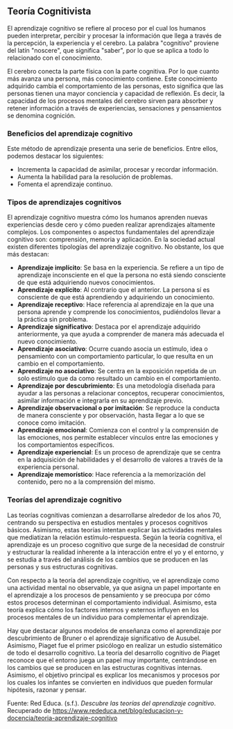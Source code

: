 ## Teoría Cognitivista

El aprendizaje cognitivo se refiere al proceso por el cual los humanos pueden interpretar, percibir y procesar la información que llega a través de la percepción, la experiencia y el cerebro. La palabra "cognitivo" proviene del latín "noscere", que significa "saber", por lo que se aplica a todo lo relacionado con el conocimiento.

El cerebro conecta la parte física con la parte cognitiva. Por lo que cuanto más avanza una persona, más conocimiento contiene. Este conocimiento adquirido cambia el comportamiento de las personas, esto significa que las personas tienen una mayor conciencia y capacidad de reflexión. Es decir, la capacidad de los procesos mentales del cerebro sirven para absorber y retener información a través de experiencias, sensaciones y pensamientos se denomina cognición.

### Beneficios del aprendizaje cognitivo

Este método de aprendizaje presenta una serie de beneficios. Entre ellos, podemos destacar los siguientes:

*   Incrementa la capacidad de asimilar, procesar y recordar información.
*   Aumenta la habilidad para la resolución de problemas.
*   Fomenta el aprendizaje continuo.

### Tipos de aprendizajes cognitivos

El aprendizaje cognitivo muestra cómo los humanos aprenden nuevas experiencias desde cero y cómo pueden realizar aprendizajes altamente complejos. Los componentes o aspectos fundamentales del aprendizaje cognitivo son: comprensión, memoria y aplicación. En la sociedad actual existen diferentes tipologías del aprendizaje cognitivo. No obstante, los que más destacan:

*   **Aprendizaje implícito**: Se basa en la experiencia. Se refiere a un tipo de aprendizaje inconsciente en el que la persona no está siendo consciente de que está adquiriendo nuevos conocimientos.
*   **Aprendizaje explícito**: Al contrario que el anterior. La persona sí es consciente de que está aprendiendo y adquiriendo un conocimiento.
*   **Aprendizaje receptivo**: Hace referencia al aprendizaje en la que una persona aprende y comprende los conocimientos, pudiéndolos llevar a la práctica sin problema.
*   **Aprendizaje significativo**: Destaca por el aprendizaje adquirido anteriormente, ya que ayuda a comprender de manera más adecuada el nuevo conocimiento.
*   **Aprendizaje asociativo**: Ocurre cuando asocia un estímulo, idea o pensamiento con un comportamiento particular, lo que resulta en un cambio en el comportamiento.
*   **Aprendizaje no asociativo**: Se centra en la exposición repetida de un solo estímulo que da como resultado un cambio en el comportamiento.
*   **Aprendizaje por descubrimiento**: Es una metodología diseñada para ayudar a las personas a relacionar conceptos, recuperar conocimientos, asimilar información e integrarla en su aprendizaje previo.
*   **Aprendizaje observacional o por imitación**: Se reproduce la conducta de manera consciente y por observación, hasta llegar a lo que se conoce como imitación.
*   **Aprendizaje emocional**: Comienza con el control y la comprensión de las emociones, nos permite establecer vínculos entre las emociones y los comportamientos específicos.
*   **Aprendizaje experiencial**: Es un proceso de aprendizaje que se centra en la adquisición de habilidades y el desarrollo de valores a través de la experiencia personal.
*   **Aprendizaje memorístico**: Hace referencia a la memorización del contenido, pero no a la comprensión del mismo.

### Teorías del aprendizaje cognitivo

Las teorías cognitivas comienzan a desarrollarse alrededor de los años 70, centrando su perspectiva en estudios mentales y procesos cognitivos básicos. Asimismo, estas teorías intentan explicar las actividades mentales que mediatizan la relación estímulo-respuesta. Según la teoría cognitiva, el aprendizaje es un proceso cognitivo que surge de la necesidad de construir y estructurar la realidad inherente a la interacción entre el yo y el entorno, y se estudia a través del análisis de los cambios que se producen en las personas y sus estructuras cognitivas.

Con respecto a la teoría del aprendizaje cognitivo, ve el aprendizaje como una actividad mental no observable, ya que asigna un papel importante en el aprendizaje a los procesos de pensamiento y se preocupa por cómo estos procesos determinan el comportamiento individual. Asimismo, esta teoría explica cómo los factores internos y externos influyen en los procesos mentales de un individuo para complementar el aprendizaje.

Hay que destacar algunos modelos de enseñanza como el aprendizaje por descubrimiento de Bruner o el aprendizaje significativo de Ausubel. Asimismo, Piaget fue el primer psicólogo en realizar un estudio sistemático de todo el desarrollo cognitivo. La teoría del desarrollo cognitivo de Piaget reconoce que el entorno juega un papel muy importante, centrándose en los cambios que se producen en las estructuras cognitivas internas. Asimismo, el objetivo principal es explicar los mecanismos y procesos por los cuales los infantes se convierten en individuos que pueden formular hipótesis, razonar y pensar.

Fuente: Red Educa. (s.f.). *Descubre las teorías del aprendizaje cognitivo*. Recuperado de https://www.rededuca.net/blog/educacion-y-docencia/teoria-aprendizaje-cognitivo
